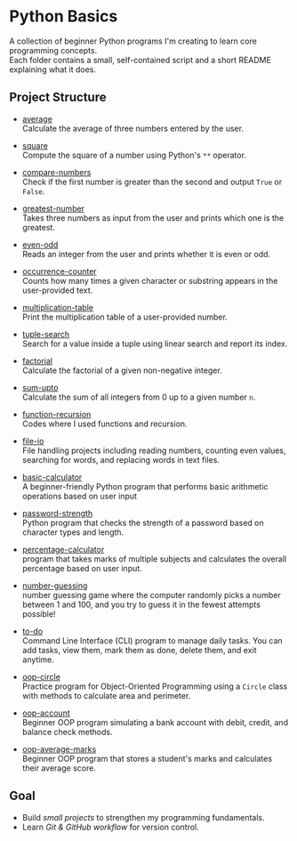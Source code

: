# Python Basics

A collection of beginner Python programs I'm creating to learn core programming concepts.  
Each folder contains a small, self-contained script and a short README explaining what it does.

## Project Structure

- [average](./average)  
  Calculate the average of three numbers entered by the user.

- [square](./square)  
  Compute the square of a number using Python's `**` operator.

- [compare-numbers](./compare-numbers)  
  Check if the first number is greater than the second and output `True` or `False`.

- [greatest-number](./greatest-number)  
  Takes three numbers as input from the user and prints which one is the greatest.

- [even-odd](./even-odd)  
  Reads an integer from the user and prints whether it is even or odd.

- [occurrence-counter](./occurrence-counter)  
  Counts how many times a given character or substring appears in the user-provided text.

- [multiplication-table](./multiplication-table)  
  Print the multiplication table of a user-provided number.

- [tuple-search](./tuple-search)  
  Search for a value inside a tuple using linear search and report its index.

- [factorial](./factorial)  
  Calculate the factorial of a given non-negative integer.

- [sum-upto](./sum-upto)  
  Calculate the sum of all integers from 0 up to a given number `n`.

- [function-recursion](./function-recursion)  
  Codes where I used functions and recursion.

- [file-io](./file-io)  
  File handling projects including reading numbers, counting even values, searching for words, and replacing words in text files.

- [basic-calculator](./basic-calculator)  
  A beginner-friendly Python program that performs basic arithmetic operations based on user input

- [password-strength](./password-strength/)  
  Python program that checks the strength of a password based on character types and length.

- [percentage-calculator](./percentage-calculator/)  
  program that takes marks of multiple subjects and calculates the overall percentage based on user input.

- [number-guessing](./number-guessing/)  
  number guessing game where the computer randomly picks a number between 1 and 100, and you try to guess it in the fewest attempts possible!

- [to-do](./to-do/)  
  Command Line Interface (CLI) program to manage daily tasks.
  You can add tasks, view them, mark them as done, delete them, and exit anytime.

- [oop-circle](./oop-circle)   
  Practice program for Object-Oriented Programming using a `Circle` class with methods to calculate area and perimeter.

- [oop-account](./oop-account)   
  Beginner OOP program simulating a bank account with debit, credit, and balance check methods.

- [oop-average-marks](./oop-average-marks)    
  Beginner OOP program that stores a student's marks and calculates their average score.


## Goal

- Build *small projects* to strengthen my programming fundamentals.
- Learn *Git & GitHub workflow* for version control.

